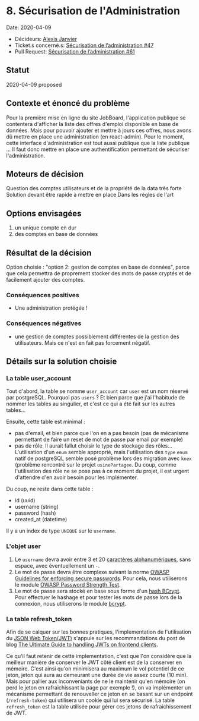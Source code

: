 # 8. Sécurisation de l'Administration

Date: 2020-04-09

-   Décideurs: [Alexis Janvier](https://github.com/alexisjanvier)
-   Ticket.s concerné.s: [Sécurisation de l’administration #47](https://github.com/CaenCamp/jobs-caen-camp/issues/47)
-   Pull Request: [Sécurisation de l’administration #61](https://github.com/CaenCamp/jobs-caen-camp/pull/61)

## Statut

2020-04-09 proposed

## Contexte et énoncé du problème

Pour la première mise en ligne du site JobBoard, l'application publique se contentera d'afficher la liste des offres d'emploi disponible en base de données. Mais pour pouvoir ajouter et mettre à jours ces offres, nous avons dû mettre en place une administration (en react-admin). Pour le moment, cette interface d'administration est tout aussi publique que la liste publique ... Il faut donc mettre en place une authentification permettant de sécuriser l'administration.

## Moteurs de décision

Question des comptes utilisateurs et de la propriété de la data très forte
Solution devant être rapide à mettre en place
Dans les règles de l'art

## Options envisagées

1. un unique compte en dur
2. des comptes en base de données

## Résultat de la décision

Option choisie : "option 2: gestion de comptes en base de données", parce que cela permettra de proprement stocker des mots de passe cryptés et de facilement ajouter des comptes.

### Conséquences positives

-   Une administration protégée !

### Conséquences négatives

-   une gestion de comptes possiblement différentes de la gestion des utilisateurs. Mais ce n'est en fait pas forcement négatif.

## Détails sur la solution choisie

### La table user_account

Tout d'abord, la table se nomme `user_account` car `user` est un nom réservé par postgreSQL. Pourquoi pas `users` ? Et bien parce que j'ai l'habitude de nommer les tables au singulier, et c'est ce qui a été fait sur les autres tables...

Ensuite, cette table est minimal :

-   pas d'email, et bien parce que l'on en a pas besoin (pas de mécanisme permettant de faire un reset de mot de passe par email par exemple)
-   pas de rôle. Il aurait fallut choisir le type de stockage des rôles... L'utilisation d'un `enum` semble approprié, mais l'utilisation des `type` `enum` natif de postgreSQL semble posé problème lors des migration avec `knex` (problème rencontré sur le projet `usinePartagee`. Du coup, comme l'utilisation des rôle ne se pose pas à ce moment du projet, il est urgent d'attendre d'en avoir besoin pour les implémenter.

Du coup, ne reste dans cette table :

-   id (uuid)
-   username (string)
-   password (hash)
-   created_at (datetime)

Il y a un index de type `UNIQUE` sur le `username`.

### L'objet user

1. Le `username` devra avoir entre 3 et 20 [caractères alphanumériques](https://fr.wikipedia.org/wiki/Caract%C3%A8re_alphanum%C3%A9rique), sans espace, avec éventuellement un `-`.
2. Le mot de passe devra être complexe suivant la norme [OWASP Guidelines for enforcing secure passwords](https://owasp.org/www-project-secure-coding-practices-quick-reference-guide/migrated_content). Pour cela, nous utiliserons le module [OWASP Password Strength Test](https://www.npmjs.com/package/owasp-password-strength-test).
3. Le mot de passe sera stocké en base sous forme d'un [hash BCrypt](https://fr.wikipedia.org/wiki/Bcrypt). Pour effectuer le hashage et pour tester les mots de passe lors de la connexion, nous utiliserons le module [bcrypt](https://www.npmjs.com/package/bcrypt).

### La table refresh_token

Afin de se calquer sur les bonnes pratiques, l'implementation de l'utilisation du [JSON Web Token(JWT)](https://tools.ietf.org/html/rfc7519) s'appuie sur les recommandations du post de blog [The Ultimate Guide to handling JWTs on frontend clients](https://hasura.io/blog/best-practices-of-using-jwt-with-graphql/).

Ce qu'il faut retenir de cette implementation, c'est que l'on considère que la meilleur manière de conserver le JWT côté client est de la conserver en mémoire. C'est ainsi qu'on minimisera au maximum le vol potentiel de ce jeton, jeton qui aura au demeurant une durée de vie assez courte (10 min). Mais pour pallier aux inconveniants de ne le maintenir qu'en mémoire (on perd le jeton en rafraichissant la page par exemple !), on va implémenter un mécanisme permettant de renouveller ce jeton en se basant sur un endpoint (`/refresh-token`) qui utilisera un cookie qui lui sera sécurisé. La table `refresh_token` est la table utilisée pour gérer ces jetons de rafraichissement de JWT.
